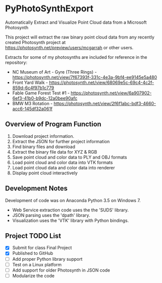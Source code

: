 # PyPhotoSynthExport
Automatically Extract and Visualize Point Cloud data from a Microsoft Photosynth

This project will extract the raw binary point cloud data from any recently created Photosynth project at https://photosynth.net/preview/users/mcgarrah or other users.

Extracts for some of my photosynths are included for reference in the repository:
- NC Museum of Art - Gyre (Three Rings) - https://photosynth.net/view/7f67393f-331c-4e3a-9bf4-ee9145e5a480
- Front Yard Walk - https://photosynth.net/view/68069e5c-69c4-4c2f-859d-6c4f97b1c779
- Fable Game Forest Test #1 - https://photosynth.net/view/6a907902-6ef3-41b0-b9dc-12a0bee90afc
- BMW M3 Rotation - https://photosynth.net/view/2f6f1abc-bdf3-4660-acc6-145df32a061f

## Overview of Program Function
1. Download project information.
2. Extract the JSON for further project information
3. Find binary files and download
4. Extract the binary file data for XYZ & RGB
5. Save point cloud and color data to PLY and OBJ formats
6. Load point cloud and color data into VTK formats
7. Load point cloud data and color data into renderer
8. Display point cloud interactively

## Development Notes
Development of code was on Anaconda Python 3.5 on Windows 7.
- Web Service extraction code uses the the 'SUDS' library.
- JSON parsing uses the 'dpath' library.
- Visualization uses the 'VTK' library with Python bindings.

## Project TODO List
- [x] Submit for class Final Project
- [x] Published to GitHub
- [ ] Add proper Python library support
- [ ] Test on a Linux platform
- [ ] Add support for older Photosynth in JSON code
- [ ] Modularize the code
